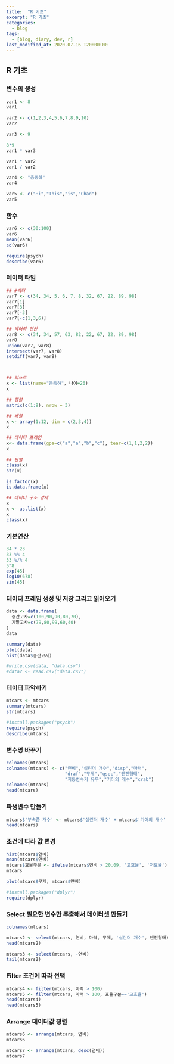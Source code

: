 ```yaml
---
title:  "R 기초"
excerpt: "R 기초"
categories:
  - blog
tags:
  - [blog, diary, dev, r]
last_modified_at: 2020-07-16 T20:00:00
---
```


## R 기초

### 변수의 생성
```r
var1 <- 8
var1

var2 <- c(1,2,3,4,5,6,7,8,9,10)
var2

var3 <- 9

8*9
var1 * var3

var1 * var2
var1 / var2

var4 <- "음동하"
var4

var5 <- c("Hi","This","is","Chad")
var5
```

### 함수
```r
var6 <- c(30:100)
var6
mean(var6)
sd(var6)

require(psych)
describe(var6)
```


### 데이터 타입
```r
## #벡터
var7 <- c(34, 34, 5, 6, 7, 8, 32, 67, 22, 89, 98)
var7[1]
var7[3]
var7[-3]
var7[-c(1,3,6)]

## 벡터의 연산
var8 <- c(34, 34, 57, 63, 82, 22, 67, 22, 89, 98)
var8
union(var7, var8)
intersect(var7, var8)
setdiff(var7, var8)



## 리스트
x <- list(name="음동하", 나이=26)
x

## 행렬
matrix(c(1:9), nrow = 3)

## 배열
x <- array(1:12, dim = c(2,3,4))
x

## 데이터 프레임
x<- data.frame(gpa=c("a","a","b","c"), tear=c(1,1,2,2))
x

## 판별
class(x)
str(x)

is.factor(x)
is.data.frame(x)

## 데이터 구조 강제
x
x <- as.list(x)
x
class(x)
```


### 기본연산
```r
34 * 23
33 %% 4
33 %/% 4
5^8
exp(45)
log10(678)
sin(45)
```


### 데이터 프레임 생성 및 저장 그리고 읽어오기
```r
data <- data.frame(
  중간고사=c(100,90,90,80,70),
  기말고사=c(79,80,99,60,40)
)
data

summary(data)
plot(data)
hist(data$중간고사)

#write.csv(data, "data.csv")
#data2 <- read.csv("data.csv")
```

### 데이터 파악하기
```r
mtcars <- mtcars
summary(mtcars)
str(mtcars)

#install.packages("psych")
require(psych)
describe(mtcars)
```

### 변수명 바꾸기
```r
colnames(mtcars)
colnames(mtcars) <- c("연비","실린더 개수","disp","마력",
                      "draf","무게","qsec","엔진형태",
                      "자동변속기 유무","기어의 개수","crab")
colnames(mtcars)
head(mtcars)
```

### 파생변수 만들기
```r
mtcars$'부속품 개수' <- mtcars$'실린더 개수' + mtcars$'기어의 개수'
head(mtcars)
```


### 조건에 따라 값 변경
```r
hist(mtcars$연비)
mean(mtcars$연비)
mtcars$효율구분 <- ifelse(mtcars$연비 > 20.09, '고효율', '저효율')
mtcars

plot(mtcars$무게, mtcars$연비)

#install.packages("dplyr")
require(dplyr)

```


### Select 필요한 변수만 추출해서 데이터셋 만들기
```r
colnames(mtcars)

mtcars2 <- select(mtcars, 연비, 마력, 무게, '실린더 개수', 엔진형태)
head(mtcars2)

mtcars3 <- select(mtcars, -연비)
tail(mtcars2)

```


### Filter 조건에 따라 선택
```r
mtcars4 <- filter(mtcars, 마력 > 100)
mtcars5 <- filter(mtcars, 마력 > 100, 효율구분=='고효율')
head(mtcars4)
head(mtcars5)
```


### Arrange 데이터값 정렬
```r
mtcars6 <- arrange(mtcars, 연비)
mtcars6

mtcars7 <- arrange(mtcars, desc(연비))
mtcars7
```
